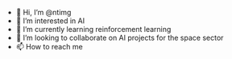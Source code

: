 - 👋 Hi, I’m @ntimg
- 👀 I’m interested in AI
- 🌱 I’m currently learning reinforcement learning
- 💞️ I’m looking to collaborate on AI projects for the space sector
- 📫 How to reach me 

<!---
ntimg/ntimg is a ✨ special ✨ repository because its `README.md` (this file) appears on your GitHub profile.
You can click the Preview link to take a look at your changes.
--->
